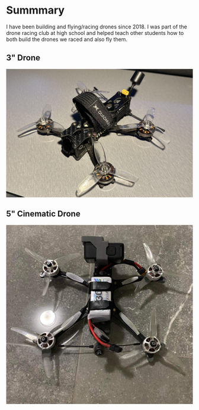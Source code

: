 # Summmary

I have been building and flying/racing drones since 2018. I was part of the drone racing club at high school and helped teach other students how to both build the drones we raced and also fly them.

## 3" Drone
![3"](/Images/Drone.jpg)

## 5" Cinematic Drone
![3"](/Images/Drone2.png)
